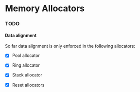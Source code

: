# Memory Allocators

### TODO

#### Data alignment
So far data alignment is only enforced in the following allocators:
- [x] Pool allocator
- [x] Ring allocator
- [x] Stack allocator
- [x] Reset allocators


